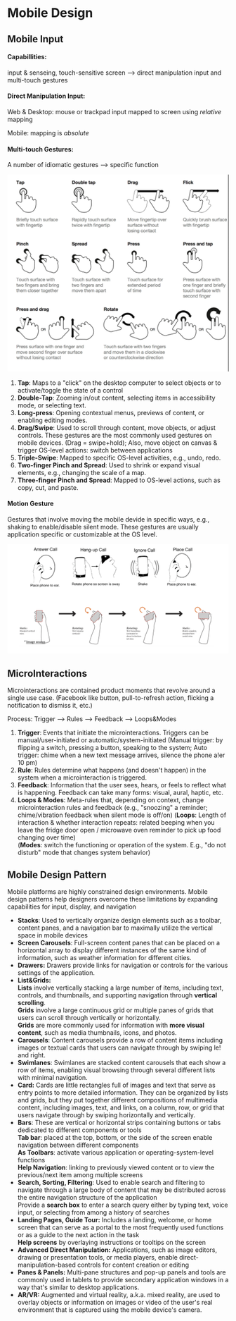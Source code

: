 # Mobile Design

## Mobile Input

#### Capabillities:&#x20;

input & senseing, touch-sensitive screen --> direct manipulation input and multi-touch gestures

#### Direct Manipulation Input:

Web & Desktop: mouse or trackpad input mapped to screen using _relative_ mapping

Mobile: mapping is _absolute_

#### Multi-touch Gestures:

A number of idiomatic gestures --> specific function

![](<../.gitbook/assets/Screen Shot 2022-03-31 at 10.34.47 AM.png>)

1. **Tap**: Maps to a "click" on the desktop computer to select objects or to activate/toggle the state of a control
2. **Double-Tap**: Zooming in/out content, selecting items in accessibility mode, or selecting text.
3. **Long-press**: Opening contextual menus, previews of content, or enabling editing modes.
4. **Drag/Swipe**: Used to scroll through content, move objects, or adjust controls. These gestures are the most commonly used gestures on mobile devices. (Drag = swipe+hold); Also, move object on canvas & trigger OS-level actions: switch between applications
5. **Triple-Swipe**: Mapped to specific OS-level activities, e.g., undo, redo.
6. **Two-finger Pinch and Spread**: Used to shrink or expand visual elements, e.g., changing the scale of a map.
7. **Three-finger Pinch and Spread**: Mapped to OS-level actions, such as copy, cut, and paste.

#### Motion Gesture

Gestures that involve moving the mobile devide in specific ways, e.g., shaking to enable/disable silent mode. These gestures are usually application specific or customizable at the OS level.

![](<../.gitbook/assets/Screen Shot 2022-03-31 at 10.39.34 AM.png>)

## MicroInteractions

Microinteractions are contained product moments that revolve around a single use case. (Facebook like button, pull-to-refresh action, flicking a notification to dismiss it, etc.)

Process: Trigger --> Rules --> Feedback --> Loops\&Modes

1. **Trigger**: Events that initiate the microinteractions. Triggers can be manual/user-initiated or automatic/system-initiated (Manual trigger: by flipping a switch, pressing a button, speaking to the system; Auto trigger: chime when a new text message arrives, silence the phone a!er 10 pm)
2. **Rule**: Rules determine what happens (and doesn't happen) in the system when a microinteraction is triggered.
3. **Feedback**: Information that the user sees, hears, or feels to reflect what is happening. Feedback can take many forms: visual, aural, haptic, etc.
4. **Loops & Modes**: Meta-rules that, depending on context, change microinteraction rules and feedback (e.g., "snoozing" a reminder; chime/vibration feedback when silent mode is off/on) (**Loops**: Length of interaction & whether interaction repeats: related beeping when you leave the fridge door open / microwave oven reminder to pick up food changing over time)\
   (**Modes**: switch the functioning or operation of the system. E.g., "do not disturb" mode that changes system behavior)

## Mobile Design Pattern

Mobile platforms are highly constrained design environments. Mobile design patterns help designers overcome these limitations by expanding capabilities for input, display, and navigation

* **Stacks**: Used to vertically organize design elements such as a toolbar, content panes, and a navigation bar to maximally utilize the vertical space in mobile devices
* **Screen Carousels**: Full-screen content panes that can be placed on a horizontal array to display different instances of the same kind of information, such as weather information for different cities.
* **Drawers:** Drawers provide links for navigation or controls for the various settings of the application.
* **List\&Grids:** \
  **Lists** involve vertically stacking a large number of items, including text, controls, and thumbnails, and supporting navigation through **vertical scrolling**.\
  **Grids** involve a large continuous grid or multiple panes of grids that users can scroll through vertically or horizontally.\
  **Grids** are more commonly used for information with **more visual content**, such as media thumbnails, icons, and photos.
* **Carousels**: Content carousels provide a row of content items including images or textual cards that users can navigate through by swiping le! and right.
* **Swimlanes**: Swimlanes are stacked content carousels that each show a row of items, enabling visual browsing through several different lists with minimal navigation.
* **Card:** Cards are little rectangles full of images and text that serve as entry points to more detailed information. They can be organized by lists and grids, but they put together different compositions of multimedia content, including images, text, and links, on a column, row, or grid that users navigate through by swiping horizontally and vertically.
* **Bars**: These are vertical or horizontal strips containing buttons or tabs dedicated to different components or tools\
  **Tab bar**: placed at the top, bottom, or the side of the screen enable navigation between different components\
  **As Toolbars**: activate various application or operating-system-level functions\
  **Help Navigation**: linking to previously viewed content or to view the previous/next item among multiple screens
* **Search, Sorting, Filtering**: Used to enable search and filtering to navigate through a large body of content that may be distributed across the entire navigation structure of the application\
  Provide a **search box** to enter a search query either by typing text, voice input, or selecting from among a history of searches
* **Landing Pages, Guide Tour:** Includes a landing, welcome, or home screen that can serve as a portal to the most frequently used functions or as a guide to the next action in the task\
  **Help screens** by overlaying instructions or tooltips on the screen
* **Advanced Direct Manipulation:** Applications, such as image editors, drawing or presentation tools, or media players, enable direct-manipulation-based controls for content creation or editing
* **Panes & Panels:** Multi-pane structures and pop-up panels and tools are commonly used in tablets to provide secondary application windows in a way that's similar to desktop applications.
* **AR/VR:** Augmented and virtual reality, a.k.a. mixed reality, are used to overlay objects or information on images or video of the user's real environment that is captured using the mobile device's camera.
